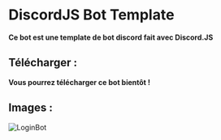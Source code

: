 # DiscordJS Bot Template

**Ce bot est une template de bot discord fait avec Discord.JS**

## Télécharger :

**Vous pourrez télécharger ce bot bientôt !**

## Images :

![LoginBot](https://imgur.com/g3Whd0s)
